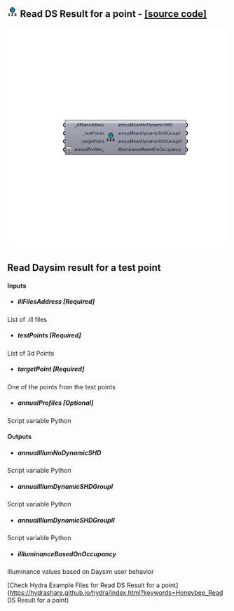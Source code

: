 ## ![](../../images/icons/Read_DS_Result_for_a_point.png) Read DS Result for a point - [[source code]](https://github.com/mostaphaRoudsari/honeybee/tree/master/src/Honeybee_Read%20DS%20Result%20for%20a%20point.py)

![](../../images/components/Read_DS_Result_for_a_point.png)

Read Daysim result for a test point
 -
 

#### Inputs
* ##### illFilesAddress [Required]
List of .ill files
* ##### testPoints [Required]
List of 3d Points
* ##### targetPoint [Required]
One of the points from the test points
* ##### annualProfiles [Optional]
Script variable Python

#### Outputs
* ##### annualIllumNoDynamicSHD
Script variable Python
* ##### annualIllumDynamicSHDGroupI
Script variable Python
* ##### annualIllumDynamicSHDGroupII
Script variable Python
* ##### iIlluminanceBasedOnOccupancy
Illuminance values based on Daysim user behavior


[Check Hydra Example Files for Read DS Result for a point](https://hydrashare.github.io/hydra/index.html?keywords=Honeybee_Read DS Result for a point)